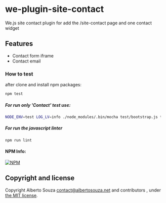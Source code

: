 # we-plugin-site-contact

We.js site contact plugin for add the /site-contact page and one contact widget

## Features

- Contact form iframe
- Contact email

### How to test

after clone and install npm packages:

```sh
npm test
```

##### For run only 'Contact' test use:

```sh
NODE_ENV=test LOG_LV=info ./node_modules/.bin/mocha test/bootstrap.js test/**/*.test.js -g 'contact'
```

##### For run the javascript linter

```sh
npm run lint
```

#### NPM Info:
[![NPM](https://nodei.co/npm/we-plugin-site-contact.png?downloads=true&downloadRank=true&stars=true)](https://nodei.co/npm/we-plugin-site-contact/)

## Copyright and license

Copyright Alberto Souza <contact@albertosouza.net> and contributors , under [the MIT license](LICENSE).
